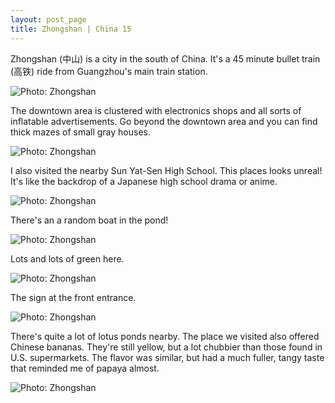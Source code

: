 ```yaml
---
layout: post_page
title: Zhongshan | China 15
---
```

Zhongshan (中山) is a city in the south of China. It's a 45 minute bullet train (高铁) ride from Guangzhou's main train station. 

<img alt="Photo: Zhongshan" src="http://nmlin.org/Images/2015.08.02/tower.jpg" style="max-width:630px;">

The downtown area is clustered with electronics shops and all sorts of inflatable advertisements. Go beyond the downtown area and you can find thick mazes of small gray houses. 

<img alt="Photo: Zhongshan" src="http://nmlin.org/Images/2015.08.02/door.jpg" style="max-width:630px;">

I also visited the nearby Sun Yat-Sen High School. This places looks unreal! It's like the backdrop of a Japanese high school drama or anime. 

<img alt="Photo: Zhongshan" src="http://nmlin.org/Images/2015.08.02/school1.jpg" style="max-width:630px;">

There's an a random boat in the pond!

<img alt="Photo: Zhongshan" src="http://nmlin.org/Images/2015.08.02/school2.jpg" style="max-width:630px;">

Lots and lots of green here. 

<img alt="Photo: Zhongshan" src="http://nmlin.org/Images/2015.08.02/school3.jpg" style="max-width:630px;">

The sign at the front entrance. 

<img alt="Photo: Zhongshan" src="http://nmlin.org/Images/2015.08.02/sys.jpg" style="max-width:630px;">

There's quite a lot of lotus ponds nearby. The place we visited also offered Chinese bananas. They're still yellow, but a lot chubbier than those found in U.S. supermarkets. The flavor was similar, but had a much fuller, tangy taste that reminded me of papaya almost. 

<img alt="Photo: Zhongshan" src="http://nmlin.org/Images/2015.08.02/lotus.jpg" style="max-width:630px;">